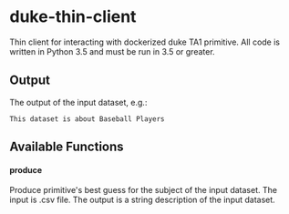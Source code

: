 # duke-thin-client
Thin client for interacting with dockerized duke TA1 primitive. All code is written in Python 3.5 and must be run in 3.5 or greater. 

## Output
The output of the input dataset, e.g.:

```This dataset is about Baseball Players```

## Available Functions

#### produce
Produce primitive's best guess for the subject of the input dataset. The input is .csv file. The output is a string description of the input dataset.
